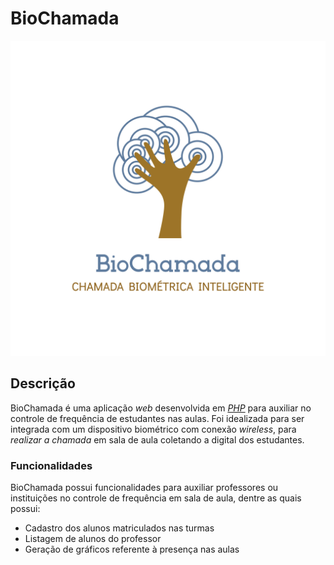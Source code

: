 # BioChamada

![Logo](imagens/logo.png)

## Descrição

BioChamada é uma aplicação *web* desenvolvida em [*PHP*](https://www.php.net/docs.php) para auxiliar no controle de frequência de estudantes nas aulas.
Foi idealizada para ser integrada com um dispositivo biométrico com conexão *wireless*, para *realizar a chamada* em sala de aula coletando a digital dos estudantes.

### Funcionalidades
BioChamada possui funcionalidades para auxiliar professores ou instituições no controle de frequência em sala de aula, dentre as quais possui:
- Cadastro dos alunos matriculados nas turmas
- Listagem de alunos do professor
- Geração de gráficos referente à presença nas aulas